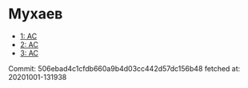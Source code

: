 # Мухаев
- [1: AC](1.md)
- [2: AC](2.md)
- [3: AC](3.md)

Commit: 506ebad4c1cfdb660a9b4d03cc442d57dc156b48
 fetched at: 20201001-131938
